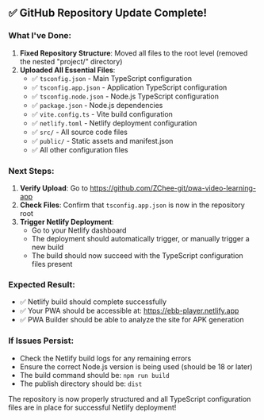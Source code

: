 ## ✅ GitHub Repository Update Complete!

### What I've Done:
1. **Fixed Repository Structure**: Moved all files to the root level (removed the nested "project/" directory)
2. **Uploaded All Essential Files**:
   - ✅ `tsconfig.json` - Main TypeScript configuration
   - ✅ `tsconfig.app.json` - Application TypeScript configuration  
   - ✅ `tsconfig.node.json` - Node.js TypeScript configuration
   - ✅ `package.json` - Node.js dependencies
   - ✅ `vite.config.ts` - Vite build configuration
   - ✅ `netlify.toml` - Netlify deployment configuration
   - ✅ `src/` - All source code files
   - ✅ `public/` - Static assets and manifest.json
   - ✅ All other configuration files

### Next Steps:
1. **Verify Upload**: Go to https://github.com/ZChee-git/pwa-video-learning-app
2. **Check Files**: Confirm that `tsconfig.app.json` is now in the repository root
3. **Trigger Netlify Deployment**: 
   - Go to your Netlify dashboard
   - The deployment should automatically trigger, or manually trigger a new build
   - The build should now succeed with the TypeScript configuration files present

### Expected Result:
- ✅ Netlify build should complete successfully
- ✅ Your PWA should be accessible at: https://ebb-player.netlify.app
- ✅ PWA Builder should be able to analyze the site for APK generation

### If Issues Persist:
- Check the Netlify build logs for any remaining errors
- Ensure the correct Node.js version is being used (should be 18 or later)
- The build command should be: `npm run build`
- The publish directory should be: `dist`

The repository is now properly structured and all TypeScript configuration files are in place for successful Netlify deployment!
